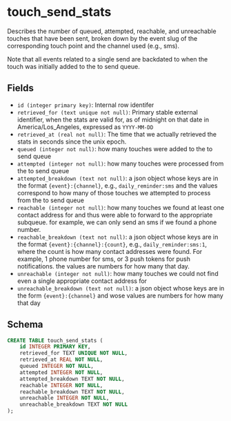 # touch_send_stats

Describes the number of queued, attempted, reachable, and unreachable touches
that have been sent, broken down by the event slug of the corresponding touch
point and the channel used (e.g., sms).

Note that all events related to a single send are backdated to when the touch
was initially added to the to send queue.

## Fields

- `id (integer primary key)`: Internal row identifer
- `retrieved_for (text unique not null)`: Primary stable external identifier,
  when the stats are valid for, as of midnight on that date in
  America/Los_Angeles, expressed as `YYYY-MM-DD`
- `retrieved_at (real not null)`: The time that we actually retrieved the
  stats in seconds since the unix epoch.
- `queued (integer not null)`: how many touches were added to the to send queue
- `attempted (integer not null)`: how many touches were processed from the to send
  queue
- `attempted_breakdown (text not null)`: a json object whose keys are in the format
  `{event}:{channel}`, e.g., `daily_reminder:sms` and the values correspond to how
  many of those touches we attempted to process from the to send queue
- `reachable (integer not null)`: how many touches we found at least one contact
  address for and thus were able to forward to the appropriate subqueue. for example,
  we can only send an sms if we found a phone number.
- `reachable_breakdown (text not null)`: a json object whose keys are in the format
  `{event}:{channel}:{count}`, e.g., `daily_reminder:sms:1`, where the count is how
  many contact addresses were found. For example, 1 phone number for sms, or 3 push
  tokens for push notifications. the values are numbers for how many that day.
- `unreachable (integer not null)`: how many touches we could not find even a single
  appropriate contact address for
- `unreachable_breakdown (text not null)`: a json object whose keys are in the form
  `{event}:{channel}` and wose values are numbers for how many that day

## Schema

```sql
CREATE TABLE touch_send_stats (
    id INTEGER PRIMARY KEY,
    retrieved_for TEXT UNIQUE NOT NULL,
    retrieved_at REAL NOT NULL,
    queued INTEGER NOT NULL,
    attempted INTEGER NOT NULL,
    attempted_breakdown TEXT NOT NULL,
    reachable INTEGER NOT NULL,
    reachable_breakdown TEXT NOT NULL,
    unreachable INTEGER NOT NULL,
    unreachable_breakdown TEXT NOT NULL
);
```
